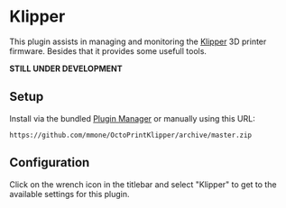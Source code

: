 # Klipper

This plugin assists in managing and monitoring the [Klipper](https://github.com/KevinOConnor/klipper) 3D printer firmware.
Besides that it provides some usefull tools.


**STILL UNDER DEVELOPMENT**

## Setup

Install via the bundled [Plugin Manager](https://github.com/foosel/OctoPrint/wiki/Plugin:-Plugin-Manager)
or manually using this URL:

    https://github.com/mmone/OctoPrintKlipper/archive/master.zip


## Configuration

Click on the wrench icon in the titlebar and select "Klipper" to get to the available settings for this plugin.